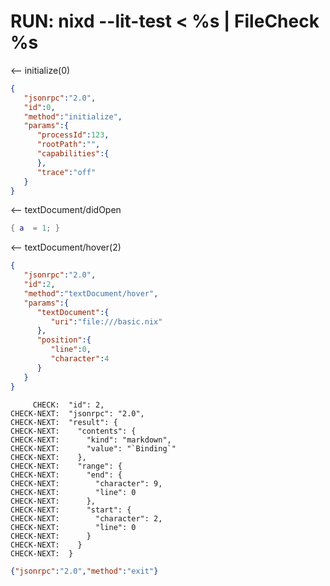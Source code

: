 # RUN: nixd --lit-test < %s | FileCheck %s

<-- initialize(0)

```json
{
   "jsonrpc":"2.0",
   "id":0,
   "method":"initialize",
   "params":{
      "processId":123,
      "rootPath":"",
      "capabilities":{
      },
      "trace":"off"
   }
}
```


<-- textDocument/didOpen

```nix file:///basic.nix
{ a  = 1; }
```

<-- textDocument/hover(2)


```json
{
   "jsonrpc":"2.0",
   "id":2,
   "method":"textDocument/hover",
   "params":{
      "textDocument":{
         "uri":"file:///basic.nix"
      },
      "position":{
         "line":0,
         "character":4
      }
   }
}
```

```
     CHECK:  "id": 2,
CHECK-NEXT:  "jsonrpc": "2.0",
CHECK-NEXT:  "result": {
CHECK-NEXT:    "contents": {
CHECK-NEXT:      "kind": "markdown",
CHECK-NEXT:      "value": "`Binding`"
CHECK-NEXT:    },
CHECK-NEXT:    "range": {
CHECK-NEXT:      "end": {
CHECK-NEXT:        "character": 9,
CHECK-NEXT:        "line": 0
CHECK-NEXT:      },
CHECK-NEXT:      "start": {
CHECK-NEXT:        "character": 2,
CHECK-NEXT:        "line": 0
CHECK-NEXT:      }
CHECK-NEXT:    }
CHECK-NEXT:  }
```

```json
{"jsonrpc":"2.0","method":"exit"}
```
